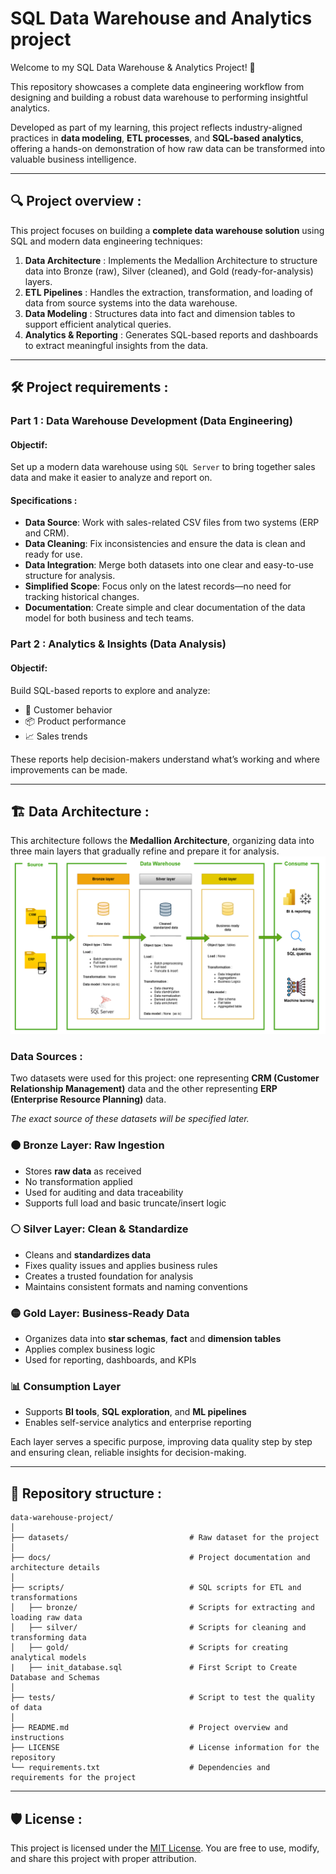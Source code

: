# SQL Data Warehouse and Analytics project 

Welcome to my SQL Data Warehouse & Analytics Project! 🚀

This repository showcases a complete data engineering workflow from designing and building a robust data warehouse to performing insightful analytics.

Developed as part of my learning, this project reflects industry-aligned practices in **data modeling**, **ETL processes**, and **SQL-based analytics**, offering a hands-on demonstration of how raw data can be transformed into valuable business intelligence.

---
## 🔍 Project overview : 

This project focuses on building a **complete data warehouse solution** using SQL and modern data engineering techniques:

1. **Data Architecture** :  Implements the Medallion Architecture to structure data into Bronze (raw), Silver (cleaned), and Gold (ready-for-analysis) layers.  
2. **ETL Pipelines** : Handles the extraction, transformation, and loading of data from source systems into the data warehouse.  
3. **Data Modeling** : Structures data into fact and dimension tables to support efficient analytical queries.  
4. **Analytics & Reporting** : Generates SQL-based reports and dashboards to extract meaningful insights from the data.

---

## 🛠️ Project requirements : 

### Part 1 : Data Warehouse Development (Data Engineering)
 
#### Objectif: 
Set up a modern data warehouse using `SQL Server` to bring together sales data and make it easier to analyze and report on.

#### Specifications : 
- **Data Source**: Work with sales-related CSV files from two systems (ERP and CRM).  
- **Data Cleaning**: Fix inconsistencies and ensure the data is clean and ready for use.  
- **Data Integration**: Merge both datasets into one clear and easy-to-use structure for analysis.  
- **Simplified Scope**: Focus only on the latest records—no need for tracking historical changes.  
- **Documentation**: Create simple and clear documentation of the data model for both business and tech teams.


### Part 2 : Analytics & Insights (Data Analysis)

#### Objectif: 
Build SQL-based reports to explore and analyze:
- 👥 Customer behavior  
- 📦 Product performance  
- 📈 Sales trends  

These reports help decision-makers understand what’s working and where improvements can be made.

---


## 🏗️ Data Architecture :

This architecture follows the **Medallion Architecture**, organizing data into three main layers that gradually refine and prepare it for analysis.
![Data Architecture](docs/Data%20Architecture.png)

### Data Sources : 
Two datasets were used for this project: one representing **CRM (Customer Relationship Management)** data and the other representing **ERP (Enterprise Resource Planning)** data.

*The exact source of these datasets will be specified later.*


### 🟤 Bronze Layer: Raw Ingestion
- Stores **raw data** as received
- No transformation applied
- Used for auditing and data traceability
- Supports full load and basic truncate/insert logic

### ⚪ Silver Layer: Clean & Standardize
- Cleans and **standardizes data**
- Fixes quality issues and applies business rules
- Creates a trusted foundation for analysis
- Maintains consistent formats and naming conventions


### 🟡 Gold Layer: Business-Ready Data
- Organizes data into **star schemas**, **fact** and **dimension tables**
- Applies complex business logic
- Used for reporting, dashboards, and KPIs


### 📊 Consumption Layer
- Supports **BI tools**, **SQL exploration**, and **ML pipelines**
- Enables self-service analytics and enterprise reporting

Each layer serves a specific purpose, improving data quality step by step and ensuring clean, reliable insights for decision-making.

---

## 📂 Repository structure : 
```
data-warehouse-project/
│
├── datasets/                           # Raw dataset for the project 
│
├── docs/                               # Project documentation and architecture details
│
├── scripts/                            # SQL scripts for ETL and transformations
│   ├── bronze/                         # Scripts for extracting and loading raw data
│   ├── silver/                         # Scripts for cleaning and transforming data
│   ├── gold/                           # Scripts for creating analytical models
|   ├── init_database.sql               # First Script to Create Database and Schemas
│
├── tests/                              # Script to test the quality of data
│
├── README.md                           # Project overview and instructions
├── LICENSE                             # License information for the repository
└── requirements.txt                    # Dependencies and requirements for the project
```

---

## 🛡️ License :
This project is licensed under the [MIT License](LICENSE). You are free to use, modify, and share this project with proper attribution.





